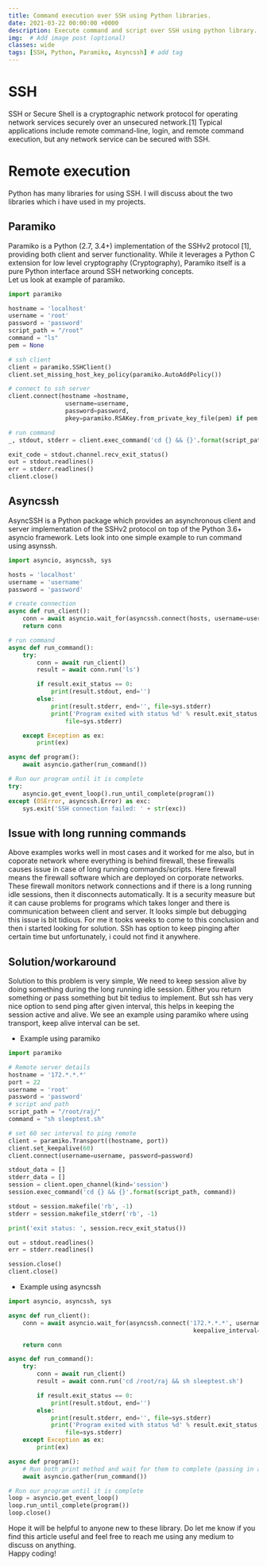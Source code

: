 ```yaml
---
title: Command execution over SSH using Python libraries.
date: 2021-03-22 00:00:00 +0000
description: Execute command and script over SSH using python library.
img:  # Add image post (optional)
classes: wide
tags: [SSH, Python, Paramiko, Asyncssh] # add tag
---
```

# SSH
SSH or Secure Shell is a cryptographic network protocol for operating network services securely over an unsecured network.[1] Typical applications include remote command-line, login, and remote command execution, but any network service can be secured with SSH.  
# Remote execution
Python has many libraries for using SSH. I will discuss about the two libraries which i have used in my projects.  
## Paramiko
Paramiko is a Python (2.7, 3.4+) implementation of the SSHv2 protocol [1], providing both client and server functionality. While it leverages a Python C extension for low level cryptography (Cryptography), Paramiko itself is a pure Python interface around SSH networking concepts.  
Let us look at example of paramiko.  
```python
import paramiko

hostname = 'localhost'
username = 'root'
password = 'password'
script_path = "/root"
command = "ls"
pem = None

# ssh client
client = paramiko.SSHClient()
client.set_missing_host_key_policy(paramiko.AutoAddPolicy())

# connect to ssh server
client.connect(hostname =hostname,
                username=username,
                password=password,
                pkey=paramiko.RSAKey.from_private_key_file(pem) if pem else None)

# run command
_, stdout, stderr = client.exec_command('cd {} && {}'.format(script_path, command))

exit_code = stdout.channel.recv_exit_status()
out = stdout.readlines()
err = stderr.readlines()
client.close()
```
## Asyncssh
AsyncSSH is a Python package which provides an asynchronous client and server implementation of the SSHv2 protocol on top of the Python 3.6+ asyncio framework. Lets look into one simple example to run command using asynssh.  
```python
import asyncio, asyncssh, sys

hosts = 'localhost'
username = 'username'
password = 'password'

# create connection
async def run_client():
    conn = await asyncio.wait_for(asyncssh.connect(hosts, username=username, password=password, known_hosts = None),10,)
    return conn

# run command
async def run_command():    
    try:
        conn = await run_client()        
        result = await conn.run('ls')

        if result.exit_status == 0:            
            print(result.stdout, end='')
        else:
            print(result.stderr, end='', file=sys.stderr)
            print('Program exited with status %d' % result.exit_status,
                file=sys.stderr)

    except Exception as ex:
        print(ex)      

async def program():
    await asyncio.gather(run_command())

# Run our program until it is complete
try:
    asyncio.get_event_loop().run_until_complete(program())
except (OSError, asyncssh.Error) as exc:
    sys.exit('SSH connection failed: ' + str(exc))
```
## Issue with long running commands
Above examples works well in most cases and it worked for me also, but in coporate network where everything is behind firewall, these firewalls causes issue in case of long running commands/scripts. Here firewall means the firewall software which are deployed on corporate networks. These firewall monitors network connections and if there is a long running idle sessions, then it disconnects automatically. It is a security measure but it can cause problems for programs which takes longer and there is communication between client and server. It looks simple but debugging this issue is bit tidious. For me it tooks weeks to come to this conclusion and then i started looking for solution. SSh has option to keep pinging after certain time but unfortunately, i could not find it anywhere.
## Solution/workaround
Solution to this problem is very simple, We need to keep session alive by doing something during the long running idle session. Either you return something or pass something but bit tedius to implement. But ssh has very nice option to send ping after given interval, this helps in keeping the session active and alive. We see an example using paramiko where using transport, keep alive interval can be set.  
* Example using paramiko  

```python  
import paramiko

# Remote server details
hostname = '172.*.*.*'
port = 22
username = 'root' 
password = 'password'
# script and path
script_path = "/root/raj/"
command = "sh sleeptest.sh"

# set 60 sec interval to ping remote
client = paramiko.Transport((hostname, port))
client.set_keepalive(60)
client.connect(username=username, password=password)

stdout_data = []
stderr_data = []
session = client.open_channel(kind='session')
session.exec_command('cd {} && {}'.format(script_path, command))

stdout = session.makefile('rb', -1)
stderr = session.makefile_stderr('rb', -1)

print('exit status: ', session.recv_exit_status())

out = stdout.readlines()
err = stderr.readlines()

session.close()
client.close()
```  

*  Example using asyncssh  

```python  
import asyncio, asyncssh, sys

async def run_client():
    conn = await asyncio.wait_for(asyncssh.connect('172.*.*.*', username='root', password='password', known_hosts = None,
                                                    keepalive_interval=600, keepalive_count_max=10000),10,)

    return conn

async def run_command():    
    try:
        conn = await run_client()        
        result = await conn.run('cd /root/raj && sh sleeptest.sh')

        if result.exit_status == 0:            
            print(result.stdout, end='')                        
        else:
            print(result.stderr, end='', file=sys.stderr)
            print('Program exited with status %d' % result.exit_status,
                file=sys.stderr)
    except Exception as ex:
        print(ex)      

async def program():
    # Run both print method and wait for them to complete (passing in asyncState)    
    await asyncio.gather(run_command())

# Run our program until it is complete
loop = asyncio.get_event_loop()
loop.run_until_complete(program())
loop.close()
```
Hope it will be helpful to anyone new to these library. Do let me know if you find this article useful and feel free to reach me using any medium to discuss on anything.  
Happy coding!
